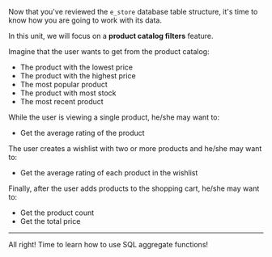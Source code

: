 Now that you've reviewed the `e_store` database table structure, it's time to know how  you are going to work with its data.

In this unit, we will focus on a __product catalog filters__ feature. 

Imagine that the user wants to get from the product catalog: 

- The product with the lowest price
- The product with the highest price
- The most popular product
- The product with most stock
- The most recent product

While the user is viewing a single product, he/she may want to: 

- Get the average rating of the product

The user creates a wishlist with two or more products and he/she may want to: 

- Get the average rating of each product in the wishlist

Finally, after the user adds products to the shopping cart, he/she may want to: 

- Get the product count
- Get the total price

---
All right! Time to learn how to use SQL aggregate functions!